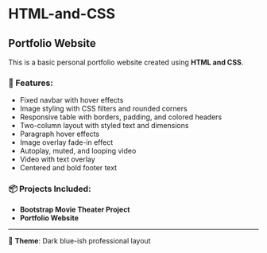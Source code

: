 # HTML-and-CSS

## Portfolio Website

This is a basic personal portfolio website created using **HTML and CSS**.

### 🔹 Features:
- Fixed navbar with hover effects
- Image styling with CSS filters and rounded corners
- Responsive table with borders, padding, and colored headers
- Two-column layout with styled text and dimensions
- Paragraph hover effects
- Image overlay fade-in effect
- Autoplay, muted, and looping video
- Video with text overlay
- Centered and bold footer text

### 📦 Projects Included:
- **Bootstrap Movie Theater Project**
- **Portfolio Website**

---

🎨 **Theme**: Dark blue-ish professional layout

